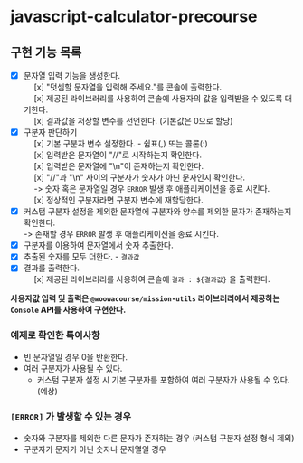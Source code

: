 # javascript-calculator-precourse

## 구현 기능 목록 
- [x] 문자열 입력 기능을 생성한다.  
 &emsp;   [x] "덧셈할 문자열을 입력해 주세요."를 콘솔에 출력한다.  
 &emsp;   [x] 제공된 라이브러리를 사용하여 콘솔에 사용자의 값을 입력받을 수 있도록 대기한다.  
 &emsp;   [x] 결과값을 저장할 변수를 선언한다. (기본값은 0으로 할당)
- [x] 구분자 판단하기  
 &emsp;   [x] 기본 구분자 변수 설정한다. - 쉼표(,) 또는 콜론(:)  
 &emsp;   [x] 입력받은 문자열이 "//"로 시작하는지 확인한다.  
 &emsp;   [x] 입력받은 문자열에 "\n"이 존재하는지 확인한다.  
 &emsp;   [x] "//"과 "\n" 사이의 구분자가 숫자가 아닌 문자인지 확인한다.  
 &emsp;     -> 숫자 혹은 문자열일 경우 `ERROR` 발생 후 애플리케이션을 종료 시킨다.  
 &emsp;   [x] 정상적인 구분자라면 구분자 변수에 재할당한다.
- [x] 커스텀 구분자 설정을 제외한 문자열에 구분자와 양수를 제외한 문자가 존재하는지 확인한다.   
-> 존재할 경우 `ERROR` 발생 후 애플리케이션을 종료 시킨다.  
- [x] 구분자를 이용하여 문자열에서 숫자 추출한다.
- [x] 추출된 숫자를 모두 더한다. - `결과값`
- [x] 결과를 출력한다.  
 &emsp;   [x] 제공된 라이브러리를 사용하여 콘솔에 `결과 : ${결과값}` 을 출력한다.   

**사용자값 입력 및 출력은 `@woowacourse/mission-utils` 라이브러리에서 제공하는 `Console` API를 사용하여 구현한다.**

### 예제로 확인한 특이사항
- 빈 문자열일 경우 0을 반환한다.
- 여러 구분자가 사용될 수 있다.
    - 커스텀 구분자 설정 시 기본 구분자를 포함하여 여러 구분자가 사용될 수 있다.(예상)

### `[ERROR]` 가 발생할 수 있는 경우  
- 숫자와 구분자를 제외한 다른 문자가 존재하는 경우 (커스텀 구분자 설정 형식 제외)
- 구분자가 문자가 아닌 숫자나 문자열일 경우
